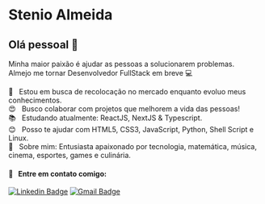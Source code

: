 # Stenio Almeida

## Olá pessoal 👋
Minha maior paixão é ajudar as pessoas a solucionarem problemas.
<br/>Almejo me tornar Desenvolvedor FullStack em breve :computer:

 :rocket:  &nbsp; Estou em busca de recolocação no mercado enquanto evoluo meus conhecimentos.
 <br/> :heart_eyes: &nbsp; Busco colaborar com projetos que melhorem a vida das pessoas!
 <br/> :books: &nbsp; Estudando atualmente: ReactJS, NextJS & Typescript.
 <br/> :blush: &nbsp; Posso te ajudar com HTML5, CSS3, JavaScript, Python, Shell Script e Linux.
 <br/> 💬  &nbsp; Sobre mim: Entusiasta apaixonado por tecnologia, matemática, música, cinema, esportes, games e culinária.
 #### :email: &nbsp; Entre em contato comigo:
 
 [![Linkedin Badge](https://img.shields.io/badge/-StenioAlmeida-blue?style=for-the-badge&logo=Linkedin&logoColor=white&link=https://www.linkedin.com/in/steniosilveira/)](https://www.linkedin.com/in/steniosilveira/)
[![Gmail Badge](https://img.shields.io/badge/-stenioas@gmail.com-c14438?style=for-the-badge&logo=Gmail&logoColor=white&link=mailto:stenioas@gmail.com)](mailto:stenioas@gmail.com)
